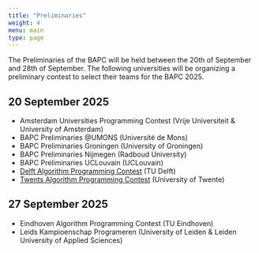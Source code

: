 ```yaml
---
title: "Preliminaries"
weight: 4
menu: main
type: page
---
```

The Preliminaries of the BAPC will be held between the 20th of September and 28th of September. 
The following universities will be organizing a preliminary contest to select their teams for the BAPC 2025.
## 20 September 2025
- Amsterdam Universities Programming Contest (Vrije Universiteit & University of Amsterdam)
- BAPC Preliminaries @UMONS (Université de Mons)
- BAPC Preliminaries Groningen (University of Groningen)
- BAPC Preliminaries Nijmegen (Radboud University)
- BAPC Preliminaries UCLouvain (UCLouvain)
- [Delft Algorithm Programming Contest](https://chipcie.wisv.ch/news/registration-dapc-25/) (TU Delft)
- [Twents Algorithm Programming Contest](https://tapc.ia.utwente.nl/) (University of Twente)
## 27 September 2025
- Eindhoven Algorithm Programming Contest (TU Eindhoven)
- Leids Kampioenschap Programeren (University of Leiden & Leiden University of Applied Sciences)